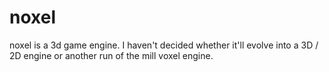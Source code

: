 # noxel
noxel is a 3d game engine. I haven't decided whether it'll evolve into a 3D / 2D engine or another run of the mill voxel engine.
